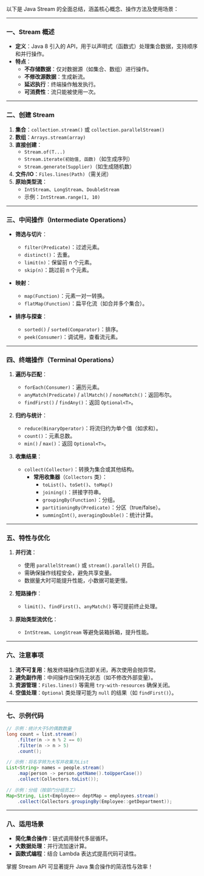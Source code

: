 以下是 Java Stream 的全面总结，涵盖核心概念、操作方法及使用场景：

---

### **一、Stream 概述**

- **定义**：Java 8 引入的 API，用于以声明式（函数式）处理集合数据，支持顺序和并行操作。
- **特点**：
    - **不存储数据**：仅对数据源（如集合、数组）进行操作。
    - **不修改源数据**：生成新流。
    - **延迟执行**：终端操作触发执行。
    - **可消费性**：流只能被使用一次。

---

### **二、创建 Stream**

1. **集合**：`collection.stream()` 或 `collection.parallelStream()`
2. **数组**：`Arrays.stream(array)`
3. **直接创建**：
    - `Stream.of(T...)`
    - `Stream.iterate(初始值, 函数)`（如生成序列）
    - `Stream.generate(Supplier)`（如生成随机数）
4. **文件/IO**：`Files.lines(Path)`（需关闭）
5. **原始类型流**：
    - `IntStream`、`LongStream`、`DoubleStream`
    - 示例：`IntStream.range(1, 10)`

---

### **三、中间操作（Intermediate Operations）**

- **筛选与切片**：
    - `filter(Predicate)`：过滤元素。
    - `distinct()`：去重。
    - `limit(n)`：保留前 n 个元素。
    - `skip(n)`：跳过前 n 个元素。

- **映射**：
    - `map(Function)`：元素一对一转换。
    - `flatMap(Function)`：扁平化流（如合并多个集合）。

- **排序与探查**：
    - `sorted()` / `sorted(Comparator)`：排序。
    - `peek(Consumer)`：调试用，查看流元素。

---

### **四、终端操作（Terminal Operations）**

1. **遍历与匹配**：
    - `forEach(Consumer)`：遍历元素。
    - `anyMatch(Predicate)` / `allMatch()` / `noneMatch()`：返回布尔。
    - `findFirst()` / `findAny()`：返回 `Optional<T>`。

2. **归约与统计**：
    - `reduce(BinaryOperator)`：将流归约为单个值（如求和）。
    - `count()`：元素总数。
    - `min()` / `max()`：返回 `Optional<T>`。

3. **收集结果**：
    - `collect(Collector)`：转换为集合或其他结构。
        - **常用收集器**（`Collectors` 类）：
            - `toList()`、`toSet()`、`toMap()`
            - `joining()`：拼接字符串。
            - `groupingBy(Function)`：分组。
            - `partitioningBy(Predicate)`：分区（true/false）。
            - `summingInt()`, `averagingDouble()`：统计计算。

---

### **五、特性与优化**

1. **并行流**：
    - 使用 `parallelStream()` 或 `stream().parallel()` 开启。
    - 需确保操作线程安全，避免共享变量。
    - 数据量大时可能提升性能，小数据可能更慢。

2. **短路操作**：
    - `limit()`、`findFirst()`、`anyMatch()` 等可提前终止处理。

3. **原始类型流优化**：
    - `IntStream`、`LongStream` 等避免装箱拆箱，提升性能。

---

### **六、注意事项**

1. **流不可复用**：触发终端操作后流即关闭，再次使用会抛异常。
2. **避免副作用**：中间操作应保持无状态（如不修改外部变量）。
3. **资源管理**：`Files.lines()` 等需用 `try-with-resources` 确保关闭。
4. **空值处理**：`Optional` 类处理可能为 `null` 的结果（如 `findFirst()`）。

---

### **七、示例代码**

```java
// 示例：统计大于5的偶数数量
long count = list.stream()
    .filter(n -> n % 2 == 0)
    .filter(n -> n > 5)
    .count();

// 示例：将名字转为大写并收集为List
List<String> names = people.stream()
    .map(person -> person.getName().toUpperCase())
    .collect(Collectors.toList());

// 示例：分组（按部门分组员工）
Map<String, List<Employee>> deptMap = employees.stream()
    .collect(Collectors.groupingBy(Employee::getDepartment));
```

---

### **八、适用场景**

- **简化集合操作**：链式调用替代多层循环。
- **大数据处理**：并行流加速计算。
- **函数式编程**：结合 Lambda 表达式提高代码可读性。

掌握 Stream API 可显著提升 Java 集合操作的简洁性与效率！